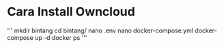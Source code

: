 # Cara Install Owncloud
'''
mkdir bintang
cd bintang/
nano .env
nano docker-compose.yml
docker-compose up -d
docker ps
'''
